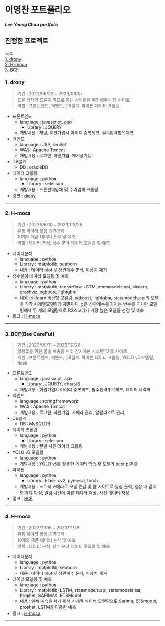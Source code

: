 # 이영찬 포트폴리오
##### Lee Yeong Chan portfolio

## 진행한 프로젝트
목록<br>
[1. drony](#1-drony)<br>
[2. H-moca](#2-h-moca)<br>
[3. BCF](#3-bcfbee-careful)

### 1. drony
> 기간 : 2023/06/23 ~ 2023/08/07<br>
> 드론 업자와 드론이 필요로 하는 사람들을 매칭해주는 웹 사이트<br>
> 역할 : 프론트엔드, 백엔드, DB설계, 파이썬 데이터 크롤링<br>

- 프론트엔드
  - language : javascript, ajax
    - Library : JQUERY
  - 개발내용 : 채팅, 회원가입시 아이디 중복체크, 필수입력항목체크
- 백엔드
  - language : JSP, servlet
  - WAS : Apache Tomcat
  - 개발내용 : 로그인, 회원가입, 게시글기능
- DB설계
  - DB : oracleDB
- 데이터 크롤링
  - language : python
    - Library : selenium
  - 개발내용 : 드론판매업체 및 수리업체 크롤링
- 링크 : [drony](https://github.com/Lee-Yeong-Chan/drony)
<hr/>

### 2. H-moca
> 기간 : 2023/08/10 ~ 2023/09/26<br>
> 유통 데이터 활용 경진대회<br>
> 10개의 제품 데이터 분석 및 예측<br>
> 역할 : 데이터 분석, 생수 분야 데이터 모델링 및 예측<br>

- 데이터분석
  - language : python
  - Library : matplotlib, seaborn
  - 내용 : 데이터 plot 및 상관계수 분석, 이상치 제거
- 생수분야 데이터 모델링 및 예측
  - language : python
  - Library : matplotlib, tensorflow, LSTM, statsmodels.api, sklearn, graphviz, xgboost, lightgbm
  - 내용 : sklearn 비선형 모델링, xgboost, lightgbm, statsmodels.api의 모델을 각각 시계열모델링과 제품마다 높은 상관계수를 가지는 변수를 추가한 모델링해서 두 개의 모델링으로 R2스코어가 가장 높은 모델을 선정 및 예측
- 링크 : [H-moca](https://github.com/Lee-Yeong-Chan/H-moca)
<hr/>

### 3. BCF(Bee CareFul)
> 기간 : 2023/09/11 ~ 2023/10/26<br>
> 양봉업을 위한 꿀벌 해충을 미리 감지하는 시스템 및 웹 사이트<br>
> 역할 : 프론트엔드, 백엔드, DB설계, 파이썬 데이터 크롤링, YOLO v5 모델링, flask<br>

- 프론트엔드
  - language : javascript, ajax
    - Library : JQUERY, chartJS
  - 개발내용 : 회원가입시 아이디 중복체크, 필수입력항목체크, 데이터 시각화
- 백엔드
  - language : spring framework
  - WAS : Apache Tomcat
  - 개발내용 : 로그인, 회원가입, 카메라 관리, 알람리스트 관리
- DB설계
  - DB : MySQLDB
- 데이터 크롤링
  - language : python
    - Library : selenium
  - 개발내용 : 꿀벌 사진 데이터 크롤링
- YOLO v5 모델링
  - language : python
  - 개발내용 : YOLO v5를 활용한 데이터 학습 후 모델의 best.pt추출
- 파이썬
  - language : python
    - Library : Flask, cv2, pymysql, torch
  - 개발내용 : 노트북 카메라로 모델 연결 및 웹 사이트로 영상 출력, 영상 내 감지한 개체 박싱, 알람 시간에 따른 데이터 저장, 사진 데이터 저장
- 링크 : [BCF](https://github.com/Lee-Yeong-Chan/BCF)
<hr/>

### 4. H-moca
> 기간 : 2023/11/06 ~ 2023/11/28<br>
> 유통 데이터 활용 경진대회<br>
> 10개의 제품 데이터 분석 및 예측<br>
> 역할 : 데이터 분석, 생수 분야 데이터 모델링 및 예측<br>

- 데이터분석
  - language : python
  - Library : matplotlib, seaborn
  - 내용 : 데이터 plot 및 상관계수 분석, 이상치 제거
- 데이터 모델링 및 예측
  - language : python
  - Library : matplotlib, LSTM, statsmodels.api, statsmodels.tsa, Prophet, SARIMAX, ETSModel
  - 내용 : 실제 예측을 하기 위해 시계열 데이터 모델링으로 Sarima, ETSmodel, prophet, LSTM을 이용한 예측
- 링크 : [H-moca](https://github.com/Lee-Yeong-Chan/H-moca)
<hr/>
